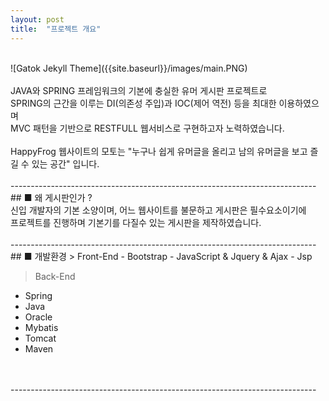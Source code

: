 ```yaml
---
layout: post
title:  "프로젝트 개요"
---
```


<br>
![Gatok Jekyll Theme]({{site.baseurl}}/images/main.PNG)<br>
<br>
JAVA와 SPRING 프레임워크의 기본에 충실한 유머 게시판 프로젝트로<br>
SPRING의 근간을 이루는 DI(의존성 주입)과 IOC(제어 역전) 등을 최대한 이용하였으며<br>
MVC 패턴을 기반으로 RESTFULL 웹서비스로 구현하고자 노력하였습니다.<br><br>
HappyFrog 웹사이트의 모토는 "누구나 쉽게 유머글을 올리고 남의 유머글을 보고 즐길 수 있는 공간" 입니다.
<br>
<br>
----------------------------------------------------------------------------
## ■ 왜 게시판인가 ?
<br>
신입 개발자의 기본 소양이며, 어느 웹사이트를 불문하고 게시판은 필수요소이기에<br>
프로젝트를 진행하며 기본기를 다질수 있는 게시판을 제작하였습니다.

<br>
<br>
----------------------------------------------------------------------------
## ■ 개발환경
> Front-End
- Bootstrap
- JavaScript & Jquery & Ajax
- Jsp

> Back-End
- Spring
- Java
- Oracle  
- Mybatis
- Tomcat
- Maven
<br>
<br>
----------------------------------------------------------------------------
